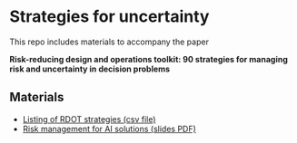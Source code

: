 # Strategies for uncertainty
This repo includes materials to accompany the paper

**Risk-reducing design and operations toolkit: 90 strategies for managing risk and uncertainty in decision problems**

## Materials
- [Listing of RDOT strategies (csv file)](strategies_uncertainty_latest.csv)
- [Risk management for AI solutions (slides PDF)](AI%20risk%20management%20with%20RDOT-%20PSAM%20talk%202023.pdf)
